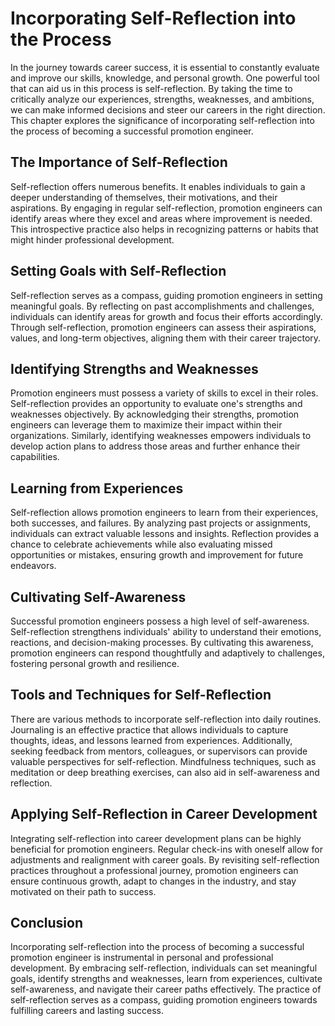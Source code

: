 Incorporating Self-Reflection into the Process
=======================================================



In the journey towards career success, it is essential to constantly evaluate and improve our skills, knowledge, and personal growth. One powerful tool that can aid us in this process is self-reflection. By taking the time to critically analyze our experiences, strengths, weaknesses, and ambitions, we can make informed decisions and steer our careers in the right direction. This chapter explores the significance of incorporating self-reflection into the process of becoming a successful promotion engineer.

The Importance of Self-Reflection
---------------------------------

Self-reflection offers numerous benefits. It enables individuals to gain a deeper understanding of themselves, their motivations, and their aspirations. By engaging in regular self-reflection, promotion engineers can identify areas where they excel and areas where improvement is needed. This introspective practice also helps in recognizing patterns or habits that might hinder professional development.

Setting Goals with Self-Reflection
----------------------------------

Self-reflection serves as a compass, guiding promotion engineers in setting meaningful goals. By reflecting on past accomplishments and challenges, individuals can identify areas for growth and focus their efforts accordingly. Through self-reflection, promotion engineers can assess their aspirations, values, and long-term objectives, aligning them with their career trajectory.

Identifying Strengths and Weaknesses
------------------------------------

Promotion engineers must possess a variety of skills to excel in their roles. Self-reflection provides an opportunity to evaluate one's strengths and weaknesses objectively. By acknowledging their strengths, promotion engineers can leverage them to maximize their impact within their organizations. Similarly, identifying weaknesses empowers individuals to develop action plans to address those areas and further enhance their capabilities.

Learning from Experiences
-------------------------

Self-reflection allows promotion engineers to learn from their experiences, both successes, and failures. By analyzing past projects or assignments, individuals can extract valuable lessons and insights. Reflection provides a chance to celebrate achievements while also evaluating missed opportunities or mistakes, ensuring growth and improvement for future endeavors.

Cultivating Self-Awareness
--------------------------

Successful promotion engineers possess a high level of self-awareness. Self-reflection strengthens individuals' ability to understand their emotions, reactions, and decision-making processes. By cultivating this awareness, promotion engineers can respond thoughtfully and adaptively to challenges, fostering personal growth and resilience.

Tools and Techniques for Self-Reflection
----------------------------------------

There are various methods to incorporate self-reflection into daily routines. Journaling is an effective practice that allows individuals to capture thoughts, ideas, and lessons learned from experiences. Additionally, seeking feedback from mentors, colleagues, or supervisors can provide valuable perspectives for self-reflection. Mindfulness techniques, such as meditation or deep breathing exercises, can also aid in self-awareness and reflection.

Applying Self-Reflection in Career Development
----------------------------------------------

Integrating self-reflection into career development plans can be highly beneficial for promotion engineers. Regular check-ins with oneself allow for adjustments and realignment with career goals. By revisiting self-reflection practices throughout a professional journey, promotion engineers can ensure continuous growth, adapt to changes in the industry, and stay motivated on their path to success.

Conclusion
----------

Incorporating self-reflection into the process of becoming a successful promotion engineer is instrumental in personal and professional development. By embracing self-reflection, individuals can set meaningful goals, identify strengths and weaknesses, learn from experiences, cultivate self-awareness, and navigate their career paths effectively. The practice of self-reflection serves as a compass, guiding promotion engineers towards fulfilling careers and lasting success.
